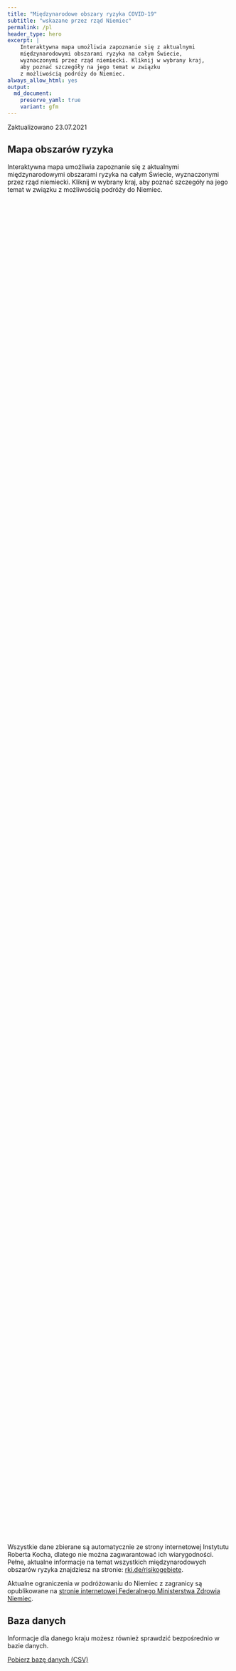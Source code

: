 ```yaml
---
title: "Międzynarodowe obszary ryzyka COVID-19"
subtitle: "wskazane przez rząd Niemiec"
permalink: /pl
header_type: hero
excerpt: |
    Interaktywna mapa umożliwia zapoznanie się z aktualnymi
    międzynarodowymi obszarami ryzyka na całym Świecie,
    wyznaczonymi przez rząd niemiecki. Kliknij w wybrany kraj,
    aby poznać szczegóły na jego temat w związku
    z możliwością podróży do Niemiec.
always_allow_html: yes
output: 
  md_document:
    preserve_yaml: true
    variant: gfm
---
```


<!-- Modify _R/index_pl.Rmd file instead -->

<p class="text-right font-weight-bold">

Zaktualizowano 23.07.2021

</p>

## Mapa obszarów ryzyka

Interaktywna mapa umożliwia zapoznanie się z aktualnymi międzynarodowymi
obszarami ryzyka na całym Świecie, wyznaczonymi przez rząd niemiecki.
Kliknij w wybrany kraj, aby poznać szczegóły na jego temat w związku z
możliwością podróży do Niemiec.

<div id="leaflet" class="leaflet html-widget" style="width:100%;height:75vh;">

</div>

<script src="https://corona-atlas.de/assets/data/locale_pl.js"></script>

<script src="https://corona-atlas.de/assets/js/map.js"></script>

Wszystkie dane zbierane są automatycznie ze strony internetowej
Instytutu Roberta Kocha, dlatego nie można zagwarantować ich
wiarygodności. Pełne, aktualne informacje na temat wszystkich
międzynarodowych obszarów ryzyka znajdziesz na stronie:
[rki.de/risikogebiete](rki.de/risikogebiete).

Aktualne ograniczenia w podróżowaniu do Niemiec z zagranicy są
opublikowane na [stronie internetowej Federalnego Ministerstwa Zdrowia
Niemiec](https://www.bundesgesundheitsministerium.de/en/coronavirus/current-information-for-travellers).

## Baza danych

Informacje dla danego kraju możesz również sprawdzić bezpośrednio w
bazie danych.

<div id="reactable" class="reactable html-widget" style="width:auto;height:auto;"></div>
<script type="application/json" data-for="reactable">{"x":{"tag":{"name":"Reactable","attribs":{"data":{"Kraj/Region":["Afganistan","Angola","Albania","Andora","Zjednoczone Emiraty Arabskie","Argentyna","Armenia","Antigua i Barbuda","Australia","Austria","Azerbejdżan","Burundi","Belgia","Benin","Burkina Faso","Bangladesz","Bułgaria","Bahrajn","Bahamy","Bośnia i Hercegowina","Białoruś","Belize","Boliwia","Brazylia","Barbados","Brunei","Bhutan","Botswana","Republika Środkowoafrykańska","Kanada","Szwajcaria","Chile","Chiny","Wybrzeże Kości Słoniowej","Kamerun","Demokratyczna Republika Konga","Kongo","Kolumbia","Komory","Republika Zielonego Przylądka","Kostaryka","Kuba","Cypr","Czechy","Niemcy","Dżibuti","Dominika","Dania","Dominikana","Algieria","Ekwador","Egipt","Erytrea","Hiszpania","Estonia","Etiopia","Finlandia","Fidżi","Francja","Mikronezja","Gabon","Wielka Brytania","Gruzja","Ghana","Gwinea","Gambia","Gwinea Bissau","Gwinea Równikowa","Grecja","Grenada","Gwatemala","Gujana","Hongkong","Honduras","Chorwacja","Haiti","Węgry","Indonezja","Indie","Irlandia","Iran","Irak","Islandia","Izrael","Włochy","Jamajka","Jordania","Japonia","Kazachstan","Kenia","Kirgistan","Kambodża","Kiribati","Saint Kitts i Nevis","Korea Południowa","Kuwejt","Laos","Liban","Liberia","Libia","Saint Lucia","Liechtenstein","Sri Lanka","Lesoto","Litwa","Luksemburg","Łotwa","Maroko","Monako","Mołdawia","Madagaskar","Malediwy","Meksyk","Wyspy Marshalla","Macedonia Północna","Mali","Malta","Myanmar/Burma","Czarnogóra","Mongolia","Mozambik","Mauretania","Mauritius","Malawi","Malezja","Namibia","Niger","Nigeria","Nikaragua","Niue","Holandia","Norwegia","Nepal","Nauru","Nowa Zelandia","Oman","Pakistan","Panama","Peru","Filipiny","Palau","Papua-Nowa Gwinea","Polska","Korea Północna","Portugalia","Paragwaj","Palestyna","Katar","Rumunia","Federacja Rosyjska","Ruanda","Arabia Saudyjska","Sudan","Senegal","Singapur","Wyspy Salomona","Sierra Leone","Salwador","San Marino","Somalia","Serbia","Sudan Południowy","Wyspy Świętego Tomasza i Książęca","Surinam","Słowacja","Słowenia","Szwecja","Eswatini","Seszele","Syria","Czad","Togo","Tajlandia","Tadżykistan","Turkmenistan","Timor Wschodni","Tonga","Trynidad i Tobago","Tunezja","Turcja","Tuvalu","Zjednoczona Republika Tanzanii","Uganda","Ukraina","Urugwaj","Stany Zjednoczone","Uzbekistan","Watykan","Saint Vincent i Grenadyny","Wenezuela","Vietnam","Vanuatu","Samoa","Kosowo","Jemen","Republika Południowej Afryki","Zambia","Zimbabwe"],"Poziom ryzyka":["Obszar ryzyka","Obszar ryzyka","Nie jest to obszar ryzyka","Obszar ryzyka","Obszar ryzyka","Obszar o wysokiej częstości występowania","Nie jest to obszar ryzyka","Nie jest to obszar ryzyka","Nie jest to obszar ryzyka","Nie jest to obszar ryzyka","Nie jest to obszar ryzyka","Obszar ryzyka","Nie jest to obszar ryzyka","Obszar ryzyka","Obszar ryzyka","Obszar ryzyka","Nie jest to obszar ryzyka","Obszar ryzyka","Obszar ryzyka","Nie jest to obszar ryzyka","Obszar ryzyka","Obszar ryzyka","Obszar o wysokiej częstości występowania","Obszar z niebezpiecznymi mutacjami","Nie jest to obszar ryzyka","Nie jest to obszar ryzyka","Obszar ryzyka","Obszar z niebezpiecznymi mutacjami","Obszar ryzyka","Nie jest to obszar ryzyka","Nie jest to obszar ryzyka","Obszar o wysokiej częstości występowania","Nie jest to obszar ryzyka","Obszar ryzyka","Obszar ryzyka","Obszar ryzyka","Obszar ryzyka","Obszar o wysokiej częstości występowania","Nie jest to obszar ryzyka","Obszar ryzyka","Obszar o wysokiej częstości występowania","Obszar o wysokiej częstości występowania","Obszar o wysokiej częstości występowania","Nie jest to obszar ryzyka",null,"Obszar ryzyka","Nie jest to obszar ryzyka","Obszar ryzyka (częściowy)","Obszar ryzyka","Obszar ryzyka","Obszar o wysokiej częstości występowania","Obszar o wysokiej częstości występowania","Obszar ryzyka","Obszar o wysokiej częstości występowania","Nie jest to obszar ryzyka","Obszar ryzyka","Nie jest to obszar ryzyka","Obszar o wysokiej częstości występowania","Obszar ryzyka (częściowy)","Nie jest to obszar ryzyka","Obszar ryzyka","Obszar o wysokiej częstości występowania","Obszar o wysokiej częstości występowania","Obszar ryzyka","Obszar ryzyka","Obszar ryzyka","Obszar ryzyka","Obszar ryzyka","Obszar ryzyka","Nie jest to obszar ryzyka","Obszar ryzyka","Obszar ryzyka","Nie jest to obszar ryzyka","Obszar ryzyka","Obszar ryzyka (częściowy)","Obszar ryzyka","Nie jest to obszar ryzyka","Obszar o wysokiej częstości występowania","Obszar o wysokiej częstości występowania","Obszar ryzyka","Obszar o wysokiej częstości występowania","Obszar ryzyka","Nie jest to obszar ryzyka","Nie jest to obszar ryzyka","Nie jest to obszar ryzyka","Nie jest to obszar ryzyka","Nie jest to obszar ryzyka","Nie jest to obszar ryzyka","Obszar ryzyka","Obszar ryzyka","Obszar ryzyka","Nie jest to obszar ryzyka","Nie jest to obszar ryzyka","Obszar ryzyka","Nie jest to obszar ryzyka","Obszar o wysokiej częstości występowania","Nie jest to obszar ryzyka","Nie jest to obszar ryzyka","Obszar ryzyka","Obszar o wysokiej częstości występowania","Nie jest to obszar ryzyka","Nie jest to obszar ryzyka","Obszar ryzyka","Obszar z niebezpiecznymi mutacjami","Nie jest to obszar ryzyka","Nie jest to obszar ryzyka","Nie jest to obszar ryzyka","Obszar ryzyka","Obszar ryzyka","Nie jest to obszar ryzyka","Obszar ryzyka","Obszar ryzyka","Obszar ryzyka","Nie jest to obszar ryzyka","Nie jest to obszar ryzyka","Obszar ryzyka","Obszar ryzyka","Obszar ryzyka","Nie jest to obszar ryzyka","Obszar o wysokiej częstości występowania","Obszar z niebezpiecznymi mutacjami","Obszar ryzyka","Nie jest to obszar ryzyka","Obszar z niebezpiecznymi mutacjami","Obszar o wysokiej częstości występowania","Obszar z niebezpiecznymi mutacjami","Obszar ryzyka","Obszar ryzyka","Obszar ryzyka","Nie jest to obszar ryzyka","Obszar o wysokiej częstości występowania","Nie jest to obszar ryzyka","Obszar o wysokiej częstości występowania","Nie jest to obszar ryzyka","Nie jest to obszar ryzyka","Obszar o wysokiej częstości występowania","Obszar ryzyka","Obszar ryzyka","Obszar o wysokiej częstości występowania","Obszar ryzyka","Nie jest to obszar ryzyka","Obszar ryzyka","Nie jest to obszar ryzyka","Obszar ryzyka","Obszar o wysokiej częstości występowania","Obszar o wysokiej częstości występowania","Nie jest to obszar ryzyka","Nie jest to obszar ryzyka","Nie jest to obszar ryzyka","Obszar o wysokiej częstości występowania","Obszar ryzyka","Nie jest to obszar ryzyka","Obszar o wysokiej częstości występowania","Obszar ryzyka","Nie jest to obszar ryzyka","Nie jest to obszar ryzyka","Obszar ryzyka","Obszar ryzyka","Nie jest to obszar ryzyka","Obszar ryzyka","Nie jest to obszar ryzyka","Obszar ryzyka","Nie jest to obszar ryzyka","Obszar o wysokiej częstości występowania","Nie jest to obszar ryzyka","Nie jest to obszar ryzyka","Nie jest to obszar ryzyka","Obszar z niebezpiecznymi mutacjami","Obszar o wysokiej częstości występowania","Obszar o wysokiej częstości występowania","Obszar ryzyka","Obszar ryzyka","Obszar ryzyka","Obszar ryzyka","Obszar ryzyka","Obszar ryzyka","Nie jest to obszar ryzyka","Obszar ryzyka","Obszar o wysokiej częstości występowania","Obszar ryzyka","Nie jest to obszar ryzyka","Obszar o wysokiej częstości występowania","Obszar ryzyka","Nie jest to obszar ryzyka","Obszar z niebezpiecznymi mutacjami","Nie jest to obszar ryzyka","Obszar ryzyka","Nie jest to obszar ryzyka","Nie jest to obszar ryzyka","Obszar ryzyka","Nie jest to obszar ryzyka","Nie jest to obszar ryzyka","Nie jest to obszar ryzyka","Nie jest to obszar ryzyka","Obszar ryzyka","Obszar z niebezpiecznymi mutacjami","Obszar z niebezpiecznymi mutacjami","Obszar z niebezpiecznymi mutacjami"],"Szczegóły":["od 21.02.2021","od 15.06.2020",null,"od 23.05.2021","od 18.04.2021","od 18.04.2021",null,null,null,null,null,"od 15.06.2020",null,"od 15.06.2020","od 15.06.2020","od 15.06.2020",null,"od 11.07.2021","od 25.04.2021",null,"od 15.06.2020","od 15.06.2020","od 24.01.2021","od 19.01.2021",null,null,"od 15.06.2020","od 07.02.2021","od 15.06.2020",null,null,"od 03.04.2021",null,"od 15.06.2020","od 15.06.2020","od 15.06.2020","od 15.06.2020","od 24.01.2021",null,"od 20.06.2021","od 09.05.2021","od 18.07.2021","od 11.07.2021",null,null,"od 15.06.2020",null,"od 25.07.2021. Z wyjątkiem następujących regionów: -Grenlandia","od 30.05.2021","od 15.06.2020","od 31.01.2021","od 24.01.2021","od 15.06.2020","od 27.07.2021",null,"od 15.06.2020",null,"od 11.07.2021","od 25.07.2021. Poziom ryzyka dotyczy następujących regionów: -Gujana Francuska, od 21.08.2020; -Korsyka, od 25.07.2021; -Martynika, od 25.07.2021; -Okzitanien, od 25.07.2021; -Provence-Alpes-Côte d'Azur, od 25.07.2021; -Reunion, od 28.02.2021; -St. Martin, od 26.08.2020",null,"od 15.06.2020","od 07.07.2021","od 25.07.2021","od 15.06.2020","od 15.06.2020","od 15.06.2020","od 15.06.2020","od 15.06.2020","od 18.07.2021",null,"od 15.06.2020","od 15.06.2020",null,"od 15.06.2020","od 27.06.2021. Poziom ryzyka dotyczy następujących regionów: -Zadar, od 27.06.2021","od 15.06.2020",null,"od 18.07.2021","od 07.07.2021","od 25.07.2021","od 24.01.2021","od 15.06.2020",null,null,null,null,null,null,"od 15.06.2020","od 15.06.2020","od 15.06.2020",null,null,"od 20.06.2021",null,"od 21.03.2021",null,null,"od 15.06.2020","od 18.07.2021",null,null,"od 18.07.2021","od 31.01.2021",null,null,null,"od 15.06.2020","od 25.07.2021",null,"od 15.06.2020","od 18.07.2021","od 13.06.2021",null,null,"od 15.06.2020","od 25.07.2021","od 18.07.2021",null,"od 13.06.2021","od 07.02.2021","od 15.06.2020",null,"od 07.02.2021","od 13.06.2021","od 20.06.2021","od 15.06.2020","od 15.06.2020","od 15.06.2020",null,"od 27.07.2021",null,"od 07.07.2021",null,null,"od 20.06.2021","od 15.06.2020","od 28.02.2021","od 03.04.2021","od 15.06.2020",null,"od 17.06.2020",null,"od 15.06.2020","od 07.07.2021","od 21.03.2021",null,null,null,"od 07.07.2021","od 27.06.2021",null,"od 31.01.2021","od 15.06.2020",null,null,"od 15.06.2020","od 15.06.2020",null,"od 15.06.2020",null,"od 15.06.2020",null,"od 23.05.2021",null,null,null,"od 31.01.2021","od 14.02.2021","od 31.01.2021","od 15.06.2020","od 15.06.2020","od 18.07.2021","od 15.06.2020","od 17.06.2020","od 17.06.2020",null,"od 11.07.2021","od 25.04.2021","od 06.06.2021",null,"od 14.03.2021","od 20.06.2021",null,"od 06.06.2021",null,"od 15.06.2020",null,null,"od 15.06.2020",null,null,null,null,"od 15.06.2020","od 13.01.2021","od 07.02.2021","od 07.02.2021"]},"columns":[{"accessor":"Kraj/Region","name":"Kraj/Region","type":"character"},{"accessor":"Poziom ryzyka","name":"Poziom ryzyka","type":"character"},{"accessor":"Szczegóły","name":"Szczegóły","type":"character"}],"filterable":true,"searchable":true,"defaultPageSize":10,"showPageSizeOptions":true,"pageSizeOptions":[10,25,50,100],"paginationType":"jump","showPageInfo":true,"minRows":1,"striped":true,"dataKey":"7f8597ed07efb75793fb37a6db195986","key":"7f8597ed07efb75793fb37a6db195986"},"children":[]},"class":"reactR_markup"},"evals":[],"jsHooks":[]}</script>

<p class="text-center my-5">

<a href="assets/dist/db_countries_risk_pl.csv" class="btn btn-primary">Pobierz
bazę danych (CSV)</a>

</p>
